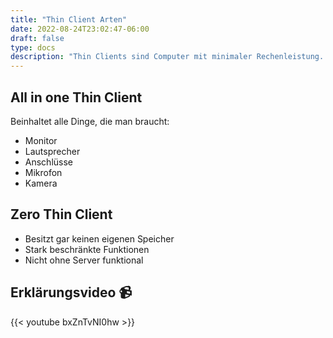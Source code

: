 ```yaml
---
title: "Thin Client Arten"
date: 2022-08-24T23:02:47-06:00
draft: false
type: docs
description: "Thin Clients sind Computer mit minimaler Rechenleistung. Um zu funktionieren, verbinden sie sich meist auf einen anderen (virtuellen) Computer."
---
```


## All in one Thin Client

Beinhaltet alle Dinge, die man braucht:

- Monitor
- Lautsprecher
- Anschlüsse
- Mikrofon
- Kamera

## Zero Thin Client

- Besitzt gar keinen eigenen Speicher
- Stark beschränkte Funktionen
- Nicht ohne Server funktional

## Erklärungsvideo 📹

{{< youtube bxZnTvNI0hw >}}
